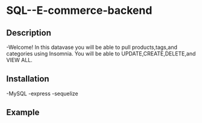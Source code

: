 # SQL--E-commerce-backend

## Description 
-Welcome! In this datavase you will be able to pull products,tags,and categories using Insomnia. You will be able to UPDATE,CREATE,DELETE,and VIEW ALL. 

## Installation
-MySQL
-express
-sequelize


## Example 
